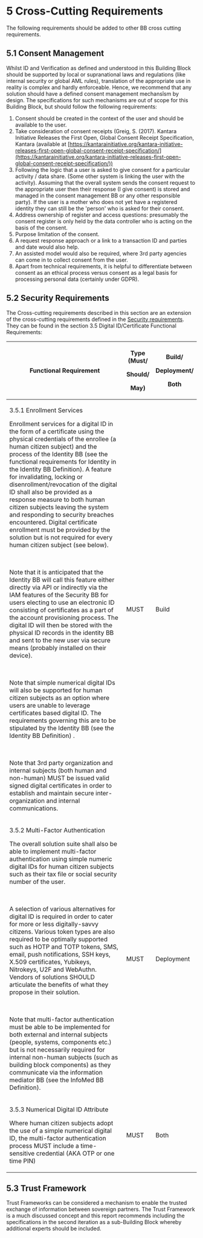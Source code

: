 # 5  Cross-Cutting Requirements

The following requirements should be added to other BB cross cutting requirements.

## 5.1  Consent Management  <a href="#docs-internal-guid-da47132b-7fff-3138-7667-f87bd4540eb3" id="docs-internal-guid-da47132b-7fff-3138-7667-f87bd4540eb3"></a>

Whilst ID and Verification as defined and understood in this Building Block should be supported by local or supranational laws and regulations (like internal security or global AML rules), translation of the appropriate use in reality is complex and hardly enforceable. Hence, we recommend that any solution should have a defined consent management mechansîsm by design. The specifications for such mechanisms are out of scope for this Building Block, but should follow the following requirements:&#x20;

1. Consent should be created in the context of the user and should be available to the user.
2. Take consideration of consent receipts (Greig, S. (2017). Kantara Initiative Releases the First Open, Global Consent Receipt Specification, Kantara (available at [https://kantarainitiative.org/kantara-initiative-releases-first-open-global-consent-receipt-specification/](https://kantarainitiative.org/kantara-initiative-releases-first-open-global-consent-receipt-specification/))
3. Following the logic that a user is asked to give consent for a particular activity / data share.  (Some other system is linking the user with the activity).  Assuming that the overall system sends the consent request to the appropriate  user then their response (I give consent) is stored and managed in the consent management BB or any other responsible party).  If the user is a mother who does not yet have a registered identity they can still be the 'person' who is asked for their consent.
4. Address ownership of register and access questions: presumably the consent register is only held by the data controller who is acting on the basis of the consent.
5. Purpose limitation of the consent.
6. A request response approach or a link to a transaction ID and parties and date would also help.
7. An assisted model would also be required, where 3rd party agencies can come in to collect consent from the user.
8. Apart from technical requirements, it is helpful to differentiate between consent as an ethical process versus consent as a legal basis for processing personal data (certainly under GDPR).

## 5.2  Security Requirements

The Cross-cutting requirements described in this section are an extension of the cross-cutting requirements defined in the [Security requirements](https://docs.egovstack.net/v1.1.0/Security\_Requirements\_v1.1.0.pdf). They can be found in the section 3.5 Digital ID/Certificate Functional Requirements:

| **Functional Requirement**                                                                                                                                                                                                                                                                                                                                                                                                                                                                                                                                                                                                                                                                                                                                                                                                                                                                                                                                                                                                                                                                                                                                                                                                                                                                                                                                                                                                                                                                                                                                                                                                                                                             | <p><strong>Type (Must/</strong></p><p><strong>Should/</strong></p><p><strong>May)</strong></p> | <p><strong>Build/</strong></p><p><strong>Deployment/</strong></p><p><strong>Both</strong></p> |
| -------------------------------------------------------------------------------------------------------------------------------------------------------------------------------------------------------------------------------------------------------------------------------------------------------------------------------------------------------------------------------------------------------------------------------------------------------------------------------------------------------------------------------------------------------------------------------------------------------------------------------------------------------------------------------------------------------------------------------------------------------------------------------------------------------------------------------------------------------------------------------------------------------------------------------------------------------------------------------------------------------------------------------------------------------------------------------------------------------------------------------------------------------------------------------------------------------------------------------------------------------------------------------------------------------------------------------------------------------------------------------------------------------------------------------------------------------------------------------------------------------------------------------------------------------------------------------------------------------------------------------------------------------------------------------------- | ---------------------------------------------------------------------------------------------- | --------------------------------------------------------------------------------------------- |
| <p>3.5.1 Enrollment Services</p><p>Enrollment services for a digital ID in the form of a certificate using the physical credentials of the enrollee (a human citizen subject) and the process of the Identity BB (see the functional requirements for Identity in the Identity BB Definition). A feature for invalidating, locking or disenrollment/revocation of the digital ID shall also be provided as a response measure to both human citizen subjects leaving the system and responding to security breaches encountered. Digital certificate enrollment must be provided by the solution but is not required for every human citizen subject (see below).</p><p><br></p><p>Note that it is anticipated that the Identity BB will call this feature either directly via API or indirectly via the IAM features of the Security BB for users electing to use an electronic ID consisting of certificates as a part of the account provisioning process. The digital ID will then be stored with the physical ID records in the identity BB and sent to the new user via secure means (probably installed on their device).</p><p><br></p><p>Note that simple numerical digital IDs will also be supported for human citizen subjects as an option where users are unable to leverage certificates based digital ID. The requirements governing this are to be stipulated by the Identity BB (see the Identity BB Definition) .</p><p><br></p><p>Note that 3rd party organization and internal subjects (both human and non-human) MUST be issued valid signed digital certificates in order to establish and maintain secure inter-organization and internal communications.</p> | MUST                                                                                           | Build                                                                                         |
| <p>3.5.2 Multi-Factor Authentication</p><p>The overall solution suite shall also be able to implement multi-factor authentication using simple numeric digital IDs for human citizen subjects such as their tax file or social security number of the user. </p><p><br></p><p>A selection of various alternatives for digital ID is required in order to cater for more or less digitally-savvy citizens. Various token types are also required to be optimally supported such as HOTP and TOTP tokens, SMS, email, push notifications, SSH keys, X.509 certificates, Yubikeys, Nitrokeys, U2F and WebAuthn. Vendors of solutions SHOULD articulate the benefits of what they propose in their solution.</p><p><br></p><p>Note that multi-factor authentication must be able to be implemented for both external and internal subjects (people, systems, components etc.) but is not necessarily required for internal non-human subjects (such as building block components) as they communicate via the information mediator BB (see the InfoMed BB Definition).</p>                                                                                                                                                                                                                                                                                                                                                                                                                                                                                                                                                                                                                 | MUST                                                                                           | Deployment                                                                                    |
| <p>3.5.3 Numerical Digital ID Attribute</p><p>Where human citizen subjects adopt the use of a simple numerical digital ID, the multi-factor authentication process MUST include a time-sensitive credential (AKA OTP or one time PIN)</p>                                                                                                                                                                                                                                                                                                                                                                                                                                                                                                                                                                                                                                                                                                                                                                                                                                                                                                                                                                                                                                                                                                                                                                                                                                                                                                                                                                                                                                              | MUST                                                                                           | Both                                                                                          |

## 5.3  Trust Framework

Trust Frameworks can be considered a mechanism to enable the trusted exchange of information between sovereign partners. The Trust Framework is a much discussed concept and this report recommends including the specifications in the second iteration as a sub-Building Block whereby additional experts should be included.&#x20;
